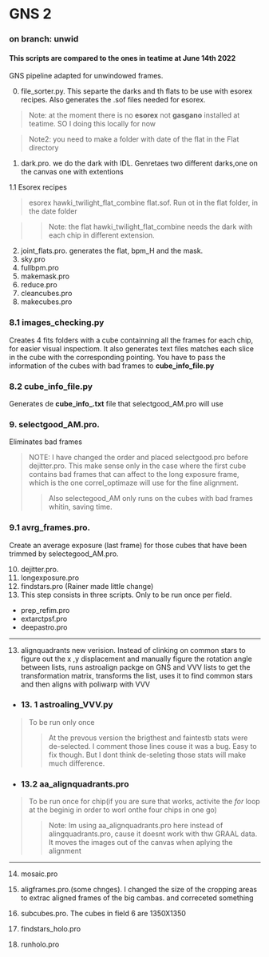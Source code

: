 # GNS 2
### on branch: unwid
#### This scripts are compared to the ones in teatime at June 14th 2022

GNS pipeline adapted for unwindowed frames. 

0. file_sorter.py. This separte the darks and th flats to be use with esorex recipes. Also generates the .sof files needed for esorex.

> Note: at the moment there is no **esorex** not **gasgano** installed at teatime. SO I doing this locally for now

> Note2: you need to make a folder with date of the flat in the Flat directory

1. dark.pro. we do the dark with IDL. Genretaes two different darks,one on the canvas one with extentions

1.1 Esorex recipes

> esorex hawki_twilight_flat_combine flat.sof. Run ot in the flat folder, in the date folder

>>Note: the flat hawki_twilight_flat_combine needs the dark with each chip in different extension.

2. joint_flats.pro. generates the flat, bpm_H and the mask.
3. sky.pro
4. fullbpm.pro
5. makemask.pro
6. reduce.pro
7. cleancubes.pro
8. makecubes.pro 

### 8.1 images_checking.py 
Creates 4 fits folders with a cube containning all the frames for each chip, for
easier visual inspectiom. It also generates text files matches each slice in the cube
with the corresponding pointing. You have to pass the information of the cubes with bad frames to **cube_info_file.py**

### 8.2 cube_info_file.py
Generates de **cube_info_<field>.txt** file that selectgood_AM.pro will use

### 9. selectgood_AM.pro. 
Eliminates bad frames
> NOTE: I have changed the order and placed selectgood.pro before dejitter.pro. This make sense only in the case where the first cube contains bad frames that can affect to the long exposure frame, which is the one correl_optimaze will use for the fine alignment.
>>Also selectegood_AM only runs on the cubes with bad frames whitin, saving time.

### 9.1 avrg_frames.pro. 
Create an average exposure (last frame) for those cubes that have been trimmed by selectegood_AM.pro.

10. dejitter.pro.
11. longexposure.pro
12. findstars.pro (Rainer made little change)
13. This step consists in three scripts. Only to be run once per field.
* prep_refim.pro
* extarctpsf.pro
* deepastro.pro
___
13. alignquadrants new verision. 
Instead of clinking on common stars to figure out the x ,y displacement and manually figure the rotation angle between lists, runs astroalign packge on GNS and VVV lists to get the transformation matrix, transforms the list, uses it to find common stars and  then aligns with poliwarp with VVV
*  ### 13. 1 astroaling_VVV.py
>To be run only once
>> At the prevous version the brigthest and faintestb stats were de-selected. I comment those lines couse it was a bug. Easy to fix though. But I dont think de-seleting those stats will make much difference.
* ### 13.2  aa_alignquadrants.pro
>To be run once for chip(if you are sure that works, activite the *for* loop at the beginig in order to worl onthe four chips in one go)
>>Note: Im using aa_alignquadrants.pro here instead of alingquadrants.pro, cause it doesnt work with thw GRAAL data. It moves the images out of the canvas when aplying the alignment
___
14. mosaic.pro
15. aligframes.pro.(some chnges). I changed the size of the cropping areas to extrac aligned frames of the big  cambas.
and correceted something 

16. subcubes.pro. The cubes in field 6 are 1350X1350
17. findstars_holo.pro
18. runholo.pro
 



